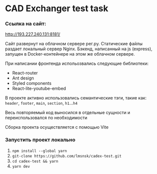 # CAD Exchanger test task

### Ссылка на сайт:

http://193.227.240.131:8181/

Сайт развернут на облачном сервере рег.ру. Статические файлы раздает локальный сервер Nginx.
Бэкенд, написанный на js (express), запущен в Docker-контейнере на этом же облачном сервере.

При написании фронтенда испольозвались следующие библиотеки:

- React-router
- Ant design
- Styled components
- React-lite-youtube-embed

В проекте активно использовались семантические тэги, такие как: `header`, `footer`, `main`, `section`, `h1`...`h4`

Весь повторяемый код выносился в отдельные сущности и переиспользовался по необходимости

Сборка проекта осуществляется с помощью Vite

### Запустить проект локально

1. `npm install --global yarn`
2. `git-clone https://github.com/lmsnsk/cadex-test.git`
3. `cd cadex-test && yarn`
4. `yarn dev`
